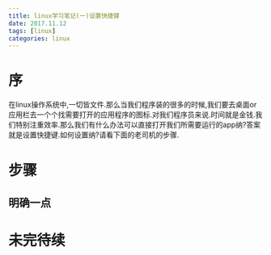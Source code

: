 ```yaml
---
title: linux学习笔记(一)设置快捷键
date: 2017.11.12
tags: [linux]
categories: linux
---
```


# 序
在linux操作系统中,一切皆文件.那么当我们程序装的很多的时候,我们要去桌面or应用栏去一个个找需要打开的应用程序的图标.对我们程序员来说.时间就是金钱.我们特别注重效率.那么我们有什么办法可以直接打开我们所需要运行的app纳?答案就是设置快捷键.如何设置纳?请看下面的老司机的步骤.

# 步骤

## 明确一点


# 未完待续
